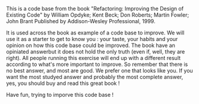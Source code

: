 This is a code base from the book "Refactoring: Improving the Design of Existing Code"
by William Opdyke; Kent Beck; Don Roberts; Martin Fowler; John Brant
Published by Addison-Wesley Professional, 1999.

It is used across the book as example of a code base to improve.
We will use it as a starter to get to know you : your taste, your habits and your opinion on how this code base could be improved.
The book have an opiniated answerbut it does not hold the only truth (even if, well, they are right).
All people running this exercise will end up with a different result according to what's more important to improve.
So remember that there is no best answer, and most are good.
We prefer one that looks like you. 
If you want the most studyed answer and probably the most complete answer, yes, you should buy and read this great book !

Have fun, trying to imporve this code base !

